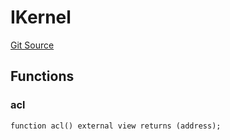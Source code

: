 # IKernel
[Git Source](https://github.com/lidofinance/community-staking-module/blob/efc92ba178845b0562e369d8d71b585ba381ab86/src/interfaces/IKernel.sol)


## Functions
### acl


```solidity
function acl() external view returns (address);
```

